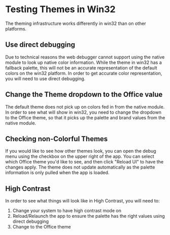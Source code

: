 # Testing Themes in Win32

The theming infrastructure works differently in win32 than on other platforms.

## Use direct debugging

Due to technical reasons the web debugger cannot support using the native module to look up native color information. While the theme in win32 has a fallback palette, this will not be an accurate representation of the default colors on the win32 platform. In order to get accurate color representation, you will need to use direct debugging.

## Change the Theme dropdown to the Office value

The default theme does not pick up on colors fed in from the native module. In order to see what will show in win32, you need to change the dropdown to the Office theme, so that it picks up the palette and brand values from the native module.

## Checking non-Colorful Themes

If you would like to see how other themes look, you can open the debug menu using the checkbox on the upper right of the app. You can select which Office theme you'd like to see, and then click "Reload UI" to have the changes apply. The theme does not update automatically as the palette information is only pulled when the app is loaded.

## High Contrast

In order to see what things will look like in High Contrast, you will need to:

1. Change your system to have high contrast mode on
2. Reload/Relaunch the app to ensure the palette has the right values using direct debugging
3. Change to the Office theme
